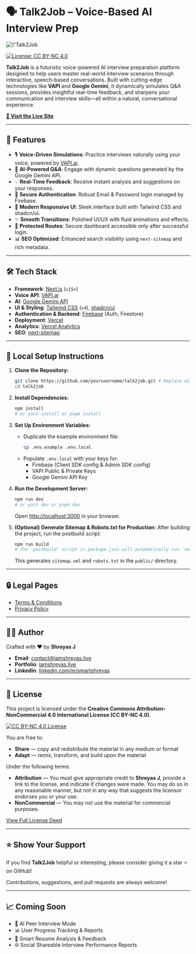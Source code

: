 # 🗣️ Talk2Job – Voice-Based AI Interview Prep

<p align=\"center\">
  <img src=\"public/logo.png" alt=\"Talk2Job Logo\" width=\"100\"/> 
</p>

[![License: CC BY-NC 4.0](https://img.shields.io/badge/License-CC%20BY--NC%204.0-lightgrey.svg)](https://creativecommons.org/licenses/by-nc/4.0/)

**Talk2Job** is a futuristic voice-powered AI interview preparation platform designed to help users master real-world interview scenarios through interactive, speech-based conversations. Built with cutting-edge technologies like **VAPI** and **Google Gemini**, it dynamically simulates Q&A sessions, provides insightful real-time feedback, and sharpens your communication and interview skills—all within a natural, conversational experience.

**[🔗 Visit the Live Site](https://talk2job.vercel.app)**

---

## 🚀 Features

-   🎙️ **Voice-Driven Simulations**: Practice interviews naturally using your voice, powered by [VAPI.ai](https://vapi.ai).
-   🤖 **AI-Powered Q&A**: Engage with dynamic questions generated by the Google Gemini API.
-   💡 **Real-Time Feedback**: Receive instant analysis and suggestions on your responses.
-   🔐 **Secure Authentication**: Robust Email & Password login managed by Firebase.
-   📱 **Modern Responsive UI**: Sleek interface built with Tailwind CSS and shadcn/ui.
-   ✨ **Smooth Transitions**: Polished UI/UX with fluid animations and effects.
-   📁 **Protected Routes**: Secure dashboard accessible only after successful login.
-   📊 **SEO Optimized**: Enhanced search visibility using `next-sitemap` and rich metadata.

---

## 🛠️ Tech Stack

-   **Framework**: [Next.js](https://nextjs.org/) (`v15+`)
-   **Voice API**: [VAPI.ai](https://vapi.ai)
-   **AI**: [Google Gemini API](https://deepmind.google/technologies/gemini)
-   **UI & Styling**: [Tailwind CSS](https://tailwindcss.com) (`v4`), [shadcn/ui](https://ui.shadcn.com/)
-   **Authentication & Backend**: [Firebase](https://firebase.google.com/) (Auth, Firestore)
-   **Deployment**: [Vercel](https://vercel.com)
-   **Analytics**: [Vercel Analytics](https://vercel.com/analytics)
-   **SEO**: [next-sitemap](https://github.com/iamvishnusankar/next-sitemap)

---

## 🧠 Local Setup Instructions

1.  **Clone the Repository:**
    ```bash
    git clone https://github.com/yourusername/talk2job.git # Replace with your repo URL
    cd talk2job
    ```

2.  **Install Dependencies:**
    ```bash
    npm install
    # or yarn install or pnpm install
    ```

3.  **Set Up Environment Variables:**
    -   Duplicate the example environment file:
        ```bash
        cp .env.example .env.local
        ```
    -   Populate `.env.local` with your keys for:
        -   Firebase (Client SDK config & Admin SDK config)
        -   VAPI Public & Private Keys
        -   Google Gemini API Key

4.  **Run the Development Server:**
    ```bash
    npm run dev
    # or yarn dev or pnpm dev
    ```
    Open [http://localhost:3000](http://localhost:3000) in your browser.

5.  **(Optional) Generate Sitemap & Robots.txt for Production:**
    After building the project, run the postbuild script:
    ```bash
    npm run build
    # The `postbuild` script in package.json will automatically run `next-sitemap`
    ```
    This generates `sitemap.xml` and `robots.txt` in the `public/` directory.

---

## 🔒 Legal Pages

-   [Terms & Conditions](/legal/terms)
-   [Privacy Policy](/legal/privacy)

---

## 🧑‍💻 Author

Crafted with ❤️ by **Shreyas J**

-   **Email**: [contact@iamshreyas.live](mailto:contact@iamshreyas.live)
-   **Portfolio**: [iamshreyas.live](https://iamshreyas.live)
-   **LinkedIn**: [linkedin.com/in/smartshreyas](https://linkedin.com/in/smartshreyas)

---

## 📜 License

This project is licensed under the **Creative Commons Attribution-NonCommercial 4.0 International License (CC BY-NC 4.0)**.

[![CC BY-NC 4.0 License](https://licensebuttons.net/l/by-nc/4.0/88x31.png)](https://creativecommons.org/licenses/by-nc/4.0/)

You are free to:

-   **Share** — copy and redistribute the material in any medium or format
-   **Adapt** — remix, transform, and build upon the material

Under the following terms:

-   **Attribution** — You must give appropriate credit to **Shreyas J**, provide a link to the license, and indicate if changes were made. You may do so in any reasonable manner, but not in any way that suggests the licensor endorses you or your use.
-   **NonCommercial** — You may not use the material for commercial purposes.

[View Full License Deed](https://creativecommons.org/licenses/by-nc/4.0/)

---

## ⭐ Show Your Support

If you find **Talk2Job** helpful or interesting, please consider giving it a star ⭐ on GitHub!

Contributions, suggestions, and pull requests are always welcome!

---

## 📈 Coming Soon

-   👥 AI Peer Interview Mode
-   📊 User Progress Tracking & Reports
-   🧠 Smart Resume Analysis & Feedback
-   🌐 Social Shareable Interview Performance Reports
